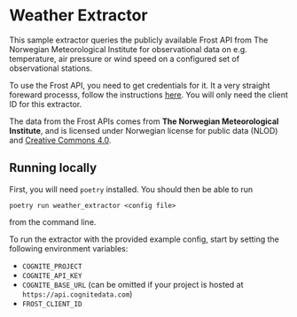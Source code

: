 Weather Extractor
=================

This sample extractor queries the publicly available Frost API from The
Norwegian Meteorological Institute for observational data on e.g. temperature,
air pressure or wind speed on a configured set of observational stations.

To use the Frost API, you need to get credentials for it. It a very straight
foreward processs, follow the instructions
[here](https://frost.met.no/auth/requestCredentials.html). You will only need
the client ID for this extractor.

The data from the Frost APIs comes from **The Norwegian Meteorological
Institute**, and is licensed under Norwegian license for public data (NLOD) and
[Creative Commons 4.0](http://creativecommons.org/licenses/by/4.0/).


## Running locally

First, you will need `poetry` installed. You should then be able to run

```
poetry run weather_extractor <config file>
```

from the command line.

To run the extractor with the provided example config, start by setting the
following environment variables:

 * `COGNITE_PROJECT`
 * `COGNITE_API_KEY`
 * `COGNITE_BASE_URL` (can be omitted if your project is hosted at
   `https://api.cognitedata.com`)
 * `FROST_CLIENT_ID`
